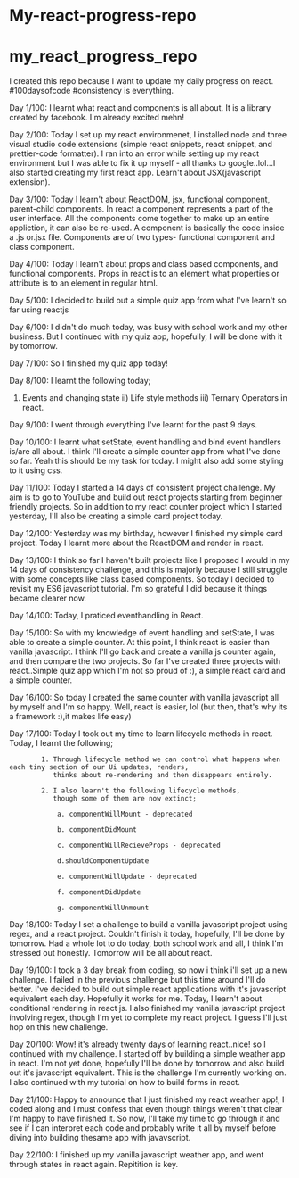 # My-react-progress-repo
# my_react_progress_repo
I created this repo because I want to update my daily progress on react. #100daysofcode #consistency is everything.

Day 1/100: I learnt what react and components is all about. It is a library created by facebook. I'm already excited mehn!


Day 2/100: Today I set up my react environmenet, I installed node and three visual studio code extensions 
           (simple react snippets, react snippet, and prettier-code formatter). I ran into an error while setting up
           my react environment but I was able to fix it up myself - all thanks to google..lol...I also started creating 
           my first react app. Learn't about JSX(javascript extension).


Day 3/100: Today I learn't about ReactDOM, jsx, functional component, parent-child components. In react a component 
           represents a part of the user interface. All the components come together to make up an entire appliction, it can also be re-used.
           A component is basically the code inside a .js or.jsx file. Components are of two types- functional component and class component.


Day 4/100: Today I learn't about props and class based components, and functional components. Props in react is to an element what properties 
           or attribute is to an element in regular html. 


Day 5/100: I decided to build out a simple quiz app from what I've learn't so far using reactjs


Day 6/100: I didn't do much today, was busy with school work and my other business. But I continued with my quiz app, hopefully, I will be done with it by tomorrow.


Day 7/100: So I finished my quiz app today!


Day 8/100: I learnt the following today;
1) Events and changing state
ii) Life style methods
iii) Ternary Operators in react.


Day 9/100: I went through everything I've learnt for the past 9 days.


Day 10/100: I learnt what setState, event handling and bind event handlers is/are all about. I think I'll create a simple counter app from what 
            I've done so far. Yeah this should be my task for today. I might also add some styling to it using css.


Day 11/100: Today I started a 14 days of consistent project challenge. My aim is to go to YouTube and build out react projects starting from
            beginner friendly projects. So in addition to my react counter project which I started yesterday, I'll also be creating a simple card project today.


Day 12/100: Yesterday was my birthday, however I finished my simple card project. Today I learnt more about the ReactDOM and render in react.


Day 13/100: I think so far I haven't built projects like I proposed I would in my 14 days of consistency challenge, and this is majorly
            because I still struggle with some concepts like class based components. So today I decided to revisit my ES6 javascript tutorial.
            I'm so grateful I did because it things became clearer now.


Day 14/100: Today, I praticed eventhandling in React.


Day 15/100: So with my knowledge of event handling and setState, I was able to create a simple counter. At this point, I think react is 
            easier than vanilla javascript. I think I'll go back and create a vanilla js counter again, and then compare the two projects.
            So far I've created three projects with react..Simple quiz app which I'm not so proud of :), a simple react card and a simple counter. 


Day 16/100: So today I created the same counter with vanilla javascript all by myself and I'm so happy. Well, react is easier, 
            lol (but then, that's why its a framework :),it makes life easy)


Day 17/100: Today I took out my time to learn lifecycle methods in react. Today, I learnt the following;

            1. Through lifecycle method we can control what happens when each tiny section of our Ui updates, renders, 
               thinks about re-rendering and then disappears entirely.

            2. I also learn't the following lifecycle methods, 
               though some of them are now extinct;

                a. componentWillMount - deprecated

                b. componentDidMount

                c. componentWillRecieveProps - deprecated

                d.shouldComponentUpdate

                e. componentWillUpdate - deprecated

                f. componentDidUpdate

                g. componentWillUnmount
    

Day 18/100: Today I set a challenge to build a vanilla javascript project using regex, and a react project. Couldn't finish it today,
            hopefully, I'll be done by tomorrow. Had a whole lot to do today, both school work and all, I think I'm stressed out honestly.
            Tomorrow will be all about react.


Day 19/100: I took a 3 day break from coding, so now i think i'll set up a new challenge. I failed in the previous challenge but this time around I'll do better. 
            I've decided to build out simple react applications with it's javascript equivalent each day. Hopefully it works for me. 
            Today, I learn't about conditional rendering in react js. I also finished my vanilla javascript project involving regex,
            though I'm yet to complete my react project. I guess I'll just hop on this new challenge.


Day 20/100: Wow! it's already twenty days of learning react..nice! so I continued with my challenge. I started off by building
            a simple weather app in react. I'm not yet done, hopefully I'll be done by tomorrow and also build out it's javascript equivalent. 
            This is the challenge I'm currently working on. I also continued with my tutorial on how to build forms in react.


Day 21/100: Happy to announce that I just finished my react weather app!, I coded along and I must confess that even though things
            weren't that clear I'm happy to have finished it. So now, I'll take my time to go through it and see if I can interpret
            each code and probably write it all by myself before diving into building thesame app with javavscript.


Day 22/100: I finished up my vanilla javascript weather app, and went through states in react again. Repitition is key.
